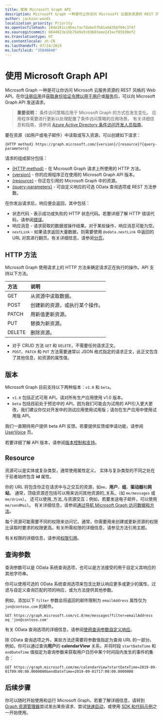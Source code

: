 ```yaml
---
title: 使用 Microsoft Graph API
description: Microsoft Graph 一种是可让你访问 Microsoft 云服务资源的 REST 风格的 Web API。在你注册应用并获取身份验证令牌以用于用户或服务后，可以向 Microsoft Graph API 发送请求。
author: jackson-woods
localization_priority: Priority
ms.openlocfilehash: 18de281cc0becfacfdabe5fb81a68358f04c3747
ms.sourcegitcommit: 8844023e15b7649a5c03603aee243acf85930ef2
ms.translationtype: HT
ms.contentlocale: zh-CN
ms.lasthandoff: 07/24/2019
ms.locfileid: "35840640"
---
```

# <a name="use-the-microsoft-graph-api"></a>使用 Microsoft Graph API

Microsoft Graph 一种是可让你访问 Microsoft 云服务资源的 REST 风格的 Web API。在你[注册应用](auth-register-app-v2.md)并[获取身份验证令牌以用于用户](auth-v2-user.md)或[服务](auth-v2-service.md)后，可以向 Microsoft Graph API 发送请求。

> **重要说明：** 条件访问策略应用于 Microsoft Graph 的方式在发生变化。 应用程序需要进行更新以处理配置了条件访问策略的应用场景。 有关详细信息和指南，请参阅 [Azure Active Directory 条件访问开发人员指南](https://docs.microsoft.com/azure/active-directory/develop/active-directory-conditional-access-developer)。

要在资源（如用户或电子邮件）中读取或写入资源，可以创建如下请求：

<!-- {
  "blockType": "ignored"
}-->
```http
{HTTP method} https://graph.microsoft.com/{version}/{resource}?{query-parameters}
```

请求的组成部分包括：

* [{HTTP method}](#http-methods) - 在 Microsoft Graph 请求上所使用的 HTTP 方法。
* [{version}](#version) - 你的应用程序正在使用的 Microsoft Graph API 版本。
* [{resource}](#resource) - 你正在引用的 Microsoft Graph 中的资源。 
* [{query-parameters}](#query-parameters-optional) - 可自定义响应的可选 OData 查询选项或 REST 方法参数。

在你发出请求后，响应便会返回，其中包括： 

* 状态代码 - 表示成功或失败的 HTTP 状态代码。若要详细了解 HTTP 错误代码，请参阅[错误](errors.md)。
* 响应消息 - 请求获取的数据或操作结果。对于某些操作，响应消息可能为空。
* `nextLink` - 如果请求返回大量数据，则需要使用 `@odata.nextLink` 中返回的 URL 对其进行翻页。有关详细信息，请参阅[分页](paging.md)。

## <a name="http-methods"></a>HTTP 方法

Microsoft Graph 使用请求上的 HTTP 方法来确定请求正在执行的操作。API 支持以下方法。


|**方法** |**说明**                             |
| :----- | :------------------------------------------- |
| GET    | 从资源中读取数据。                   |
| POST   | 创建新的资源，或执行某个操作。 |
| PATCH  | 用新值更新资源。           |
| PUT    | 替换为新资源。           |
| DELETE | 删除资源。                           |

* 对于 CRUD 方法 `GET` 和 `DELETE`，不需要任何请求正文。
* `POST`、`PATCH` 和 `PUT` 方法需要通常以 JSON 格式指定的请求正文，此正文包含了其他信息，如资源的属性值。

## <a name="version"></a>版本

Microsoft Graph 目前支持以下两种版本：`v1.0` 和 `beta`。

* `v1.0` 包括正式可用 API。请对所有生产应用使用 v1.0 版本。
* `beta` 包括目前处于预览中的 API。因为我们可能会为试用的 API引入更大更改，我们建议你仅对开发中的测试应用使用试用版；请勿在生产应用中使用试用版 API。

我们一直期待用户提供 beta API 反馈。若要提供反馈或申请功能，请参阅 [UserVoice](https://officespdev.uservoice.com/) 页。

若要详细了解 API 版本，请参阅[版本控制和支持](versioning-and-support.md)。

## <a name="resource"></a>Resource

资源可以是实体或复杂类型，通常使用属性定义。 实体与复杂类型的不同之处在于前者始终包含 **id** 属性。

你的 URL 将包含你正在请求中与之交互的资源，如`me`、**用户**、**组**、**驱动器**和**网站**。 通常，顶级资源还包括可以用来访问其他资源的_关系_（如 `me/messages` 或 `me/drive`）。 还可以使用_方法_与资源交互；例如，若要发送电子邮件，可以使用 `me/sendMail`。 有关详细信息，请参阅[通过导航 Microsoft Graph 访问数据和方法](traverse-the-graph.md)。

每个资源可能需要不同的权限来访问它。通常，你需要用来创建或更新资源的权限比读取时要求的权限更高。有关所需权限的详细信息，请参见方法引用主题。 

有关权限的详细信息，请参阅[权限引用](permissions-reference.md)。

## <a name="query-parameters"></a>查询参数

查询参数可以是 OData 系统查询选项，也可以是方法接受的用于自定义其响应的其他字符串。

你可以使用可选的 OData 系统查询选项来包含比默认响应更多或更少的属性、过滤与自定义查询匹配的项的响应，或为方法提供其他参数。

例如，添加以下 `filter` 参数会将返回的邮件限制为 `emailAddress` 属性仅为 `jon@contoso.com` 的邮件。

<!-- {
  "blockType": "ignored"
}-->
```http
GET https://graph.microsoft.com/v1.0/me/messages?filter=emailAddress eq 'jon@contoso.com'
```

有关 OData 查询选项的详细信息，请参阅[使用查询参数自定义响应](query-parameters.md)。

除 OData 查询选项之外，某些方法还需要将参数值指定为查询 URL 的一部分。 例如，你可以通过查询**用户**的 **calendarView** 关系，并将时段 `startDateTime` 和 `endDateTime` 值指定为查询参数来获取用户日历中某个时间段内发生的事件的集合：

<!-- {
  "blockType": "ignored"
}-->
```http
GET https://graph.microsoft.com/me/calendarView?startDateTime=2019-09-01T09:00:00.0000000&endDateTime=2019-09-01T17:00:00.0000000
```

## <a name="next-steps"></a>后续步骤

你可以随时开始使用和运行 Microsoft Graph。若要了解详细信息，请转到 [Graph 资源管理器](https://developer.microsoft.com/graph/graph-explorer)尝试发出某些请求、尝试[快速启动](https://developer.microsoft.com/graph/quick-start)，或使用 [SDK 和代码示例](https://developer.microsoft.com/graph/code-samples-and-sdks)之一开始使用。
